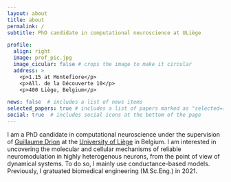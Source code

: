```yaml
---
layout: about
title: about
permalink: /
subtitle: PhD candidate in computational neuroscience at ULiège

profile:
  align: right
  image: prof_pic.jpg
  image_cicular: false # crops the image to make it circular
  address: >
    <p>1.15 at Montefiore</p>
    <p>All. de la Découverte 10</p>
    <p>400 Liège, Belgium</p>

news: false  # includes a list of news items
selected_papers: true # includes a list of papers marked as "selected={true}"
social: true  # includes social icons at the bottom of the page
---
```


I am a PhD candidate in computational neuroscience under the supervision of [Guillaume Drion](https://sites.google.com/site/gdrion25/) at the [University of Liège](https://www.uliege.be/cms/c_8699436/en/uliege) in Belgium. I am interested in uncovering the molecular and cellular mechanisms of reliable neuromodulation in highly heterogenous neurons, from the point of view of dynamical systems. To do so, I mainly use conductance-based models. Previously, I gratuated biomedical engineering (M.Sc.Eng.) in 2021.
